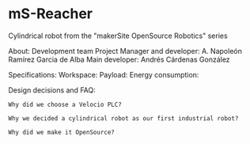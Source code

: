 # mS-Reacher
Cylindrical robot from the "makerSite OpenSource Robotics" series

About:
    Development team
	    Project Manager and developer: A. Napoleón Ramírez Garcia de Alba
		Main developer: Andrés Cárdenas González

Specifications:
    Workspace:
	Payload:
	Energy consumption:
	


Design decisions and FAQ:

    Why did we choose a Velocio PLC?
	
	Why we decided a cylindrical robot as our first industrial robot?
	
	Why did we make it OpenSource?